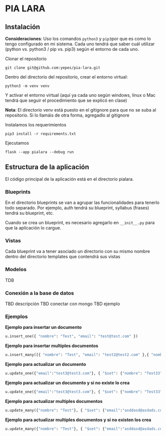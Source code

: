 # PIA LARA

## Instalación

**Consideraciones**: Uso los comandos ```python3``` y ```pip3```por que es como lo tengo configurado en mi sistema. Cada uno tendrá que saber cuál utilizar (python vs. python3 / pip vs. pip3) según el entorno de cada uno.

Clonar el repositorio 

```
git clone git@github.com:yepes/pia-lara.git
```

Dentro del directorio del repositorio, crear el entorno virtual:

```
python3 -m venv venv
```

Y activar el entorno virtual (aquí ya cada uno según windows, linux o Mac tendrá que seguir el procedimiento que se explicó en clase)

**Nota**: El directorio venv está puesto en el gitignore para que no se suba al repositorio. Si lo llamáis de otra forma, agregadlo al gitignore

Instalamos los requerimientos
```
pip3 install -r requirements.txt
```

Ejecutamos

```
flask --app pialara --debug run
```

## Estructura de la aplicación

El código principal de la aplicación está en el directorio pialara.

### Blueprints

En el directorio blueprints se van a agrupar las funcionalidades para tenerlo todo separado. Por ejemplo, auth tendrá su blueprint, syllabus (frases) tendrá su blueprint, etc.

Cuando se crea un blueprint, es necesario agregarlo en ```__init__.py``` para que la aplicación lo cargue.

### Vistas

Cada blueprint va a tener asociado un directorio con su mismo nombre dentro del directorio templates que contendrá sus vistas

### Modelos

TDB

### Conexión a la base de datos
TBD descripción
TBD conectar con mongo
TBD ejemplo

### Ejemplos

**Ejemplo para insertar un documento**

```python
u.insert_one({ "nombre": "Test", "email": "test@test.com" })
```

**Ejemplo para insertar multiples documentos**

```python
u.insert_many([{ "nombre": "Test", "email": "test2@test2.com" },{ "nombre": "Test", "email": "test3@test3.com" }])
```

**Ejemplo para actualizar un documento**
```python
u.update_one({"email":"test3@test3.com"}, { "$set": {"nombre": "Test33"}})
```

**Ejemplo para actualizar un documento y si no existe lo crea**
```python
u.update_one({"email":"test3@test3.com"}, { "$set": {"nombre": "Test33"}}, upsert=True)
```

**Ejemplo para actualizar multiples documentos**
```python
u.update_many({"nombre": "Test"}, { "$set": {"email":"asddasd@asdads.com"}})
```

**Ejemplo para actualizar multiples documentos y si no existen los crea**
```python
u.update_many({"nombre": "Test"}, { "$set": {"email":"asddasd@asdads.com"}}, upsert=True)
```

